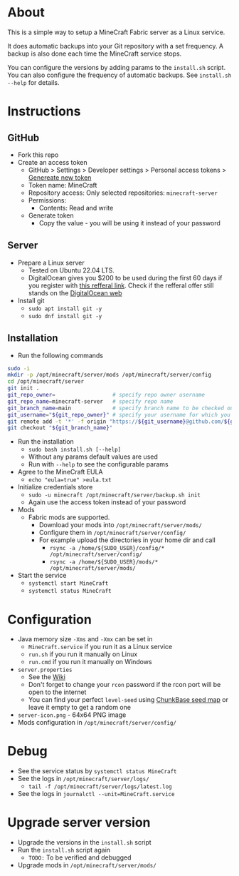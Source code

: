 About
=====

This is a simple way to setup a MineCraft Fabric server as a Linux service. 

It does automatic backups into your Git repository with a set frequency. 
A backup is also done each time the MineCraft service stops.

You can configure the versions by adding params to the `install.sh` script.
You can also configure the frequency of automatic backups.
See `install.sh --help` for details.


Instructions
============

GitHub
------

* Fork this repo
* Create an access token
  * GitHub > Settings > Developer settings > Personal access tokens > [Genereate new token](https://github.com/settings/personal-access-tokens/new)
  * Token name: MineCraft
  * Repository access: Only selected repositories: `minecraft-server`
  * Permissions:
    * Contents: Read and write
  * Generate token
    * Copy the value - you will be using it instead of your password

Server
------

* Prepare a Linux server
  * Tested on Ubuntu 22.04 LTS.
  * DigitalOcean gives you $200 to be used during the first 60 days if you register with [this refferal link](https://m.do.co/c/dba1347dcfc8). 
    Check if the refferal offer still stands on the [DigitalOcean web](https://www.digitalocean.com/referral-program)
* Install git
  * `sudo apt install git -y`
  * `sudo dnf install git -y`

Installation
------------

* Run the following commands

```bash
sudo -i
mkdir -p /opt/minecraft/server/mods /opt/minecraft/server/config
cd /opt/minecraft/server
git init .
git_repo_owner=                  # specify repo owner username
git_repo_name=minecraft-server   # specify repo name
git_branch_name=main             # specify branch name to be checked out and used for backups
git_username="${git_repo_owner}" # specify your username for which you have generated the access token on GitHub
git remote add -t '*' -f origin "https://${git_username}@github.com/${git_repo_owner}/${git_repo_name}.git" # use the access token instead of your password
git checkout "${git_branch_name}"
```

* Run the installation 
  * `sudo bash install.sh [--help]`
  * Without any params default values are used
  * Run with `--help` to see the configurable params
* Agree to the MineCraft EULA
  * `echo "eula=true" >eula.txt`
* Initialize credentials store
  * `sudo -u minecraft /opt/minecraft/server/backup.sh init`
  * Again use the access token instead of your password
* Mods
  * Fabric mods are supported.
    * Download your mods into `/opt/minecraft/server/mods/` 
    * Configure them in `/opt/minecraft/server/config/`
    * For example upload the directories in your home dir and call
      * `rsync -a /home/${SUDO_USER}/config/* /opt/minecraft/server/config/`
      * `rsync -a /home/${SUDO_USER}/mods/*   /opt/minecraft/server/mods/`
* Start the service
  * `systemctl start MineCraft`
  * `systemctl status MineCraft`

Configuration
=============

* Java memory size `-Xms` and `-Xmx` can be set in
  * `MineCraft.service` if you run it as a Linux service
  * `run.sh` if you run it manually on Linux
  * `run.cmd` if you run it manually on Windows
* `server.properties` 
  * See the [Wiki](https://minecraft.fandom.com/wiki/Server.properties)
  * Don't forget to change your `rcon` password if the rcon port will be open to the internet
  * You can find your perfect `level-seed` using [ChunkBase seed map](https://www.chunkbase.com/apps/seed-map) or leave it empty to get a random one
* `server-icon.png` - 64x64 PNG image
* Mods configuration in `/opt/minecraft/server/config/`

Debug
=====

* See the service status by `systemctl status MineCraft`
* See the logs in `/opt/minecraft/server/logs/`
  * `tail -f /opt/minecraft/server/logs/latest.log`
* See the logs in `journalctl --unit=MineCraft.service`

Upgrade server version
======================

* Upgrade the versions in the `install.sh` script
* Run the `install.sh` script again
  * `TODO:` To be verified and debugged
* Upgrade mods in `/opt/minecraft/server/mods/`
